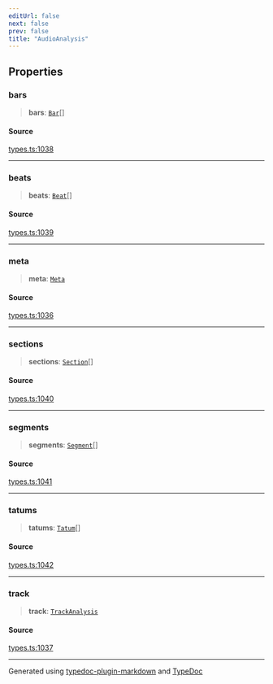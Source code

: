 ```yaml
---
editUrl: false
next: false
prev: false
title: "AudioAnalysis"
---
```


## Properties

### bars

> **bars**: [`Bar`](/api/interfaces/bar/)[]

#### Source

[types.ts:1038](https://github.com/fostertheweb/spotify-web-sdk/blob/8d95f4b/src/types.ts#L1038)

***

### beats

> **beats**: [`Beat`](/api/interfaces/beat/)[]

#### Source

[types.ts:1039](https://github.com/fostertheweb/spotify-web-sdk/blob/8d95f4b/src/types.ts#L1039)

***

### meta

> **meta**: [`Meta`](/api/interfaces/meta/)

#### Source

[types.ts:1036](https://github.com/fostertheweb/spotify-web-sdk/blob/8d95f4b/src/types.ts#L1036)

***

### sections

> **sections**: [`Section`](/api/interfaces/section/)[]

#### Source

[types.ts:1040](https://github.com/fostertheweb/spotify-web-sdk/blob/8d95f4b/src/types.ts#L1040)

***

### segments

> **segments**: [`Segment`](/api/interfaces/segment/)[]

#### Source

[types.ts:1041](https://github.com/fostertheweb/spotify-web-sdk/blob/8d95f4b/src/types.ts#L1041)

***

### tatums

> **tatums**: [`Tatum`](/api/interfaces/tatum/)[]

#### Source

[types.ts:1042](https://github.com/fostertheweb/spotify-web-sdk/blob/8d95f4b/src/types.ts#L1042)

***

### track

> **track**: [`TrackAnalysis`](/api/interfaces/trackanalysis/)

#### Source

[types.ts:1037](https://github.com/fostertheweb/spotify-web-sdk/blob/8d95f4b/src/types.ts#L1037)

***

Generated using [typedoc-plugin-markdown](https://www.npmjs.com/package/typedoc-plugin-markdown) and [TypeDoc](https://typedoc.org/)

